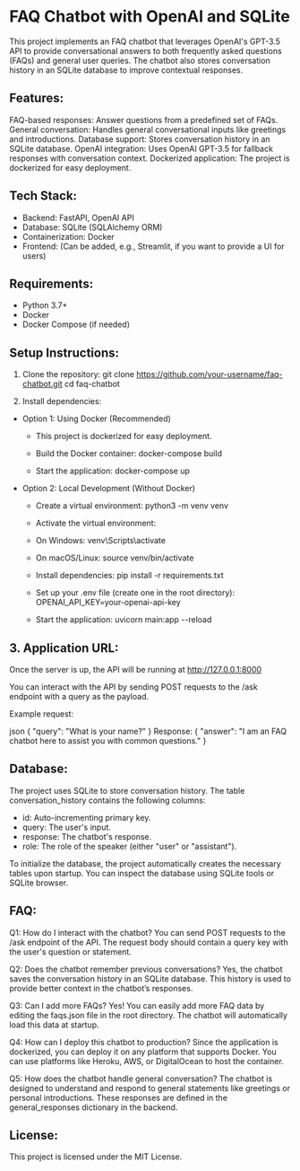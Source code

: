 # FAQ Chatbot with OpenAI and SQLite
This project implements an FAQ chatbot that leverages OpenAI's GPT-3.5 API to provide conversational answers to both frequently asked questions (FAQs) and general user queries. The chatbot also stores conversation history in an SQLite database to improve contextual responses.

## Features:
FAQ-based responses: Answer questions from a predefined set of FAQs.
General conversation: Handles general conversational inputs like greetings and introductions.
Database support: Stores conversation history in an SQLite database.
OpenAI integration: Uses OpenAI GPT-3.5 for fallback responses with conversation context.
Dockerized application: The project is dockerized for easy deployment.

## Tech Stack:
 - Backend: FastAPI, OpenAI API
 - Database: SQLite (SQLAlchemy ORM)
 - Containerization: Docker
 - Frontend: (Can be added, e.g., Streamlit, if you want to provide a UI for users)

## Requirements:
- Python 3.7+
- Docker
- Docker Compose (if needed)

## Setup Instructions:
1. Clone the repository:
git clone https://github.com/your-username/faq-chatbot.git
cd faq-chatbot

2. Install dependencies:

- Option 1: Using Docker (Recommended)

  - This project is dockerized for easy deployment.
  
  - Build the Docker container:
  docker-compose build
  
  - Start the application:
  docker-compose up

- Option 2: Local Development (Without Docker)

  - Create a virtual environment:
  python3 -m venv venv
  
  - Activate the virtual environment:
  
   - On Windows: venv\Scripts\activate
   - On macOS/Linux: source venv/bin/activate
  
  - Install dependencies:
  pip install -r requirements.txt
  
  - Set up your .env file (create one in the root directory):
  OPENAI_API_KEY=your-openai-api-key
  
  - Start the application:
  uvicorn main:app --reload

## 3. Application URL:
Once the server is up, the API will be running at http://127.0.0.1:8000

You can interact with the API by sending POST requests to the /ask endpoint with a query as the payload.

Example request:

json
{
  "query": "What is your name?"
}
Response:
{
  "answer": "I am an FAQ chatbot here to assist you with common questions."
}

## Database:
The project uses SQLite to store conversation history. The table conversation_history contains the following columns:

 - id: Auto-incrementing primary key.
 - query: The user's input.
 - response: The chatbot's response.
 - role: The role of the speaker (either "user" or "assistant").

To initialize the database, the project automatically creates the necessary tables upon startup. You can inspect the database using SQLite tools or SQLite browser.

## FAQ:
Q1: How do I interact with the chatbot?
You can send POST requests to the /ask endpoint of the API. The request body should contain a query key with the user's question or statement.

Q2: Does the chatbot remember previous conversations?
Yes, the chatbot saves the conversation history in an SQLite database. This history is used to provide better context in the chatbot’s responses.

Q3: Can I add more FAQs?
Yes! You can easily add more FAQ data by editing the faqs.json file in the root directory. The chatbot will automatically load this data at startup.

Q4: How can I deploy this chatbot to production?
Since the application is dockerized, you can deploy it on any platform that supports Docker. You can use platforms like Heroku, AWS, or DigitalOcean to host the container.

Q5: How does the chatbot handle general conversation?
The chatbot is designed to understand and respond to general statements like greetings or personal introductions. These responses are defined in the general_responses dictionary in the backend.

## License:
This project is licensed under the MIT License.
